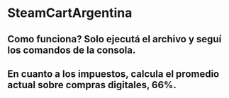 # SteamCartArgentina



## Como funciona? Solo ejecutá el archivo y seguí los comandos de la consola.


## En cuanto a los impuestos, calcula el promedio actual sobre compras digitales, 66%. 
